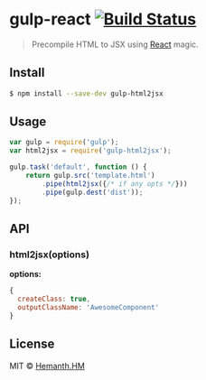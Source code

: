 # gulp-react [![Build Status](https://travis-ci.org/hemanth/gulp-html2jsx.svg?branch=master)](https://travis-ci.org/hemanth/gulp-html2jsx)

> Precompile HTML to JSX using [React](http://facebook.github.io/react/) magic.

## Install

```sh
$ npm install --save-dev gulp-html2jsx
```


## Usage

```js
var gulp = require('gulp');
var html2jsx = require('gulp-html2jsx');

gulp.task('default', function () {
	return gulp.src('template.html')
		.pipe(html2jsx({/* if any opts */}))
		.pipe(gulp.dest('dist'));
});
```

## API

### html2jsx(options)

__options:__

```js
{
  createClass: true,
  outputClassName: 'AwesomeComponent'
}
```

## License

MIT © [Hemanth.HM](http://h3manth.com)
